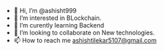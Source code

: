 - 👋 Hi, I’m @ashisht999
- 👀 I’m interested in BLockchain.
- 🌱 I’m curently learning Backend
- 💞️ I’m looking to collaborate on New technologies.
- 📫 How to reach me ashishtilekar5107@gmail.com

<!---
ashisht999/ashisht999 is a ✨ special ✨ repository because its `README.md` (this file) appears on your GitHub profile.
You can click the Preview link to take a look at your changes.
--->
